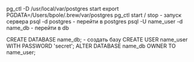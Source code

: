 pg_ctl -D /usr/local/var/postgres start
export PGDATA=/Users/bpole/.brew/var/postgres
pg_ctl start / stop - запуск сервера
psql -d postgres - перейти в postgres
psql -U name_user -d name_db - перейти в db

CREATE DATABASE name_db; - создать базу
CREATE USER name_user WITH PASSWORD 'secret';
ALTER DATABASE name_db OWNER TO name_user;
